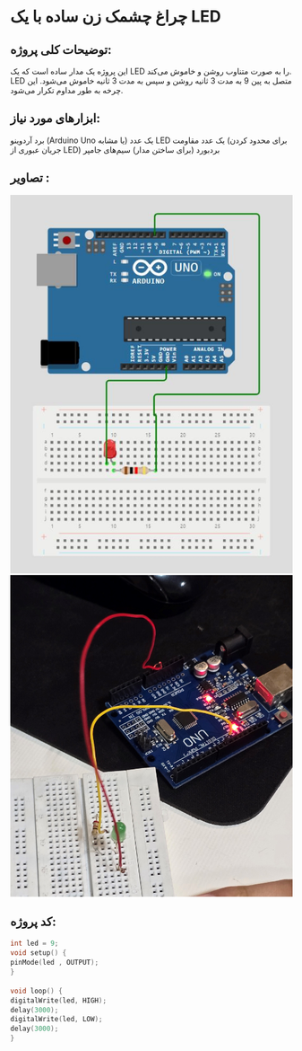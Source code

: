 # چراغ چشمک زن ساده با یک LED

## توضیحات کلی پروژه:
این پروژه یک مدار ساده است که یک LED را به صورت متناوب روشن و خاموش می‌کند. LED متصل به پین 9 به مدت 3 ثانیه روشن و سپس به مدت 3 ثانیه خاموش می‌شود. این چرخه به طور مداوم تکرار می‌شود.

## ابزارهای مورد نیاز:
برد آردوینو (Arduino Uno یا مشابه)
یک عدد LED
یک عدد مقاومت (برای محدود کردن جریان عبوری از LED)
بردبورد (برای ساختن مدار)
سیم‌های جامپر

## تصاویر :

![شماتیک مدار](https://github.com/viana-rhs/Microprocessor/blob/main/blink/blink.JPG?raw=true)
![تصویر](https://github.com/viana-rhs/Microprocessor/blob/main/blink/blink1.jpg?raw=true)

## کد پروژه:

```cpp
int led = 9;
void setup() {
pinMode(led , OUTPUT);
}

void loop() {
digitalWrite(led, HIGH);
delay(3000);
digitalWrite(led, LOW);
delay(3000);
}


